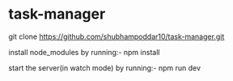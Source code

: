 # task-manager
git clone https://github.com/shubhampoddar10/task-manager.git

install node_modules by running:- npm install

start the server(in watch mode) by running:- npm run dev
